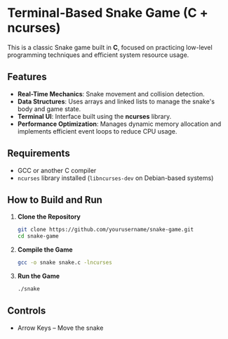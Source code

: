
# Terminal-Based Snake Game (C + ncurses)

This is a classic Snake game built in **C**, focused on practicing low-level programming techniques and efficient system resource usage.

## Features

- **Real-Time Mechanics**: Snake movement and collision detection.
- **Data Structures**: Uses arrays and linked lists to manage the snake's body and game state.
- **Terminal UI**: Interface built using the **ncurses** library.
- **Performance Optimization**: Manages dynamic memory allocation and implements efficient event loops to reduce CPU usage.

## Requirements

- GCC or another C compiler
- `ncurses` library installed (`libncurses-dev` on Debian-based systems)

## How to Build and Run

1. **Clone the Repository**
   ```bash
   git clone https://github.com/yourusername/snake-game.git
   cd snake-game
   ```

2. **Compile the Game**
   ```bash
   gcc -o snake snake.c -lncurses
   ```

3. **Run the Game**
   ```bash
   ./snake
   ```

## Controls

- Arrow Keys – Move the snake
